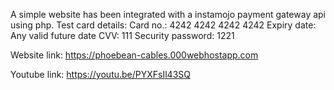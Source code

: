 A simple website has been integrated with a instamojo payment gateway api using php.
Test card details:
Card no.: 4242 4242 4242 4242 
Expiry date: Any valid future date
CVV: 111
Security password: 1221

Website link: https://phoebean-cables.000webhostapp.com

Youtube link: https://youtu.be/PYXFsIl43SQ
